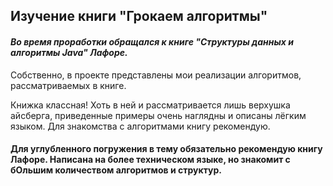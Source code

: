 ## Изучение книги "Грокаем алгоритмы"

#### _Во время проработки обращался к книге "Структуры данных и алгоритмы Java" Лафоре._

Собственно, в проекте представлены мои реализации алгоритмов, рассматриваемых в книге.

Книжка классная! Хоть в ней и рассматривается лишь верхушка айсберга, приведенные примеры очень наглядны и описаны лёгким языком.
Для знакомства с алгоритмами книгу рекомендую. 

#### **Для углубленного погружения в тему обязательно рекомендую книгу Лафоре. Написана на более техническом языке, но знакомит с бОльшим количеством алгоритмов и структур.**
